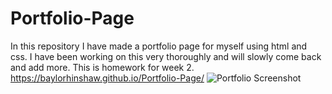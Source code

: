 # Portfolio-Page
In this repository I have made a portfolio page for myself using html and css.
I have been working on this very thoroughly and will slowly come back and add more.
This is homework for week 2.
https://baylorhinshaw.github.io/Portfolio-Page/
![Portfolio Screenshot](https://user-images.githubusercontent.com/87034682/132389370-59cf9619-5aef-4985-a866-e0a1427d75a1.png)
